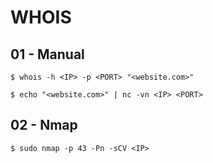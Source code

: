 # WHOIS

## 01 - Manual

```
$ whois -h <IP> -p <PORT> "<website.com>"

$ echo "<website.com>" | nc -vn <IP> <PORT>
```

## 02 - Nmap

```
$ sudo nmap -p 43 -Pn -sCV <IP>
```